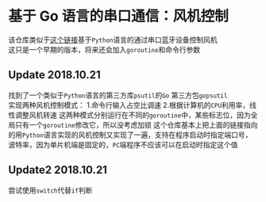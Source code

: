 # 基于 Go 语言的串口通信：风机控制

该仓库类似于[这个链接](https://github.com/Iflier/fanAndBLT)基于`Python`语言的通过串口蓝牙设备控制风机 </br>
这只是一个早期的版本，将来还会加入`goroutine`和命令行参数 </br>

## Update 2018.10.21

找到了一个类似于`Python`语言的第三方库`psutil`的`Go` 第三方包`gopsutil`</br>
实现两种风机控制模式：
1.命令行输入占空比调速
2.根据计算机的`CPU`利用率，线性调整风机转速
这两种模式分别运行在不同的`goroutine`中，某些标志位，因为全局只有一个`goroutine`修改它，所以没考虑加锁
这个仓库基本上把上面的链接指向的用`Python`语言实现的风机控制又实现了一遍，支持在程序启动时指定端口号，</br>
波特率，因为单片机端是固定的，`PC`端程序不应该可以在启动时指定这个值

## Update2 2018.10.21

尝试使用`switch`代替`if`判断
